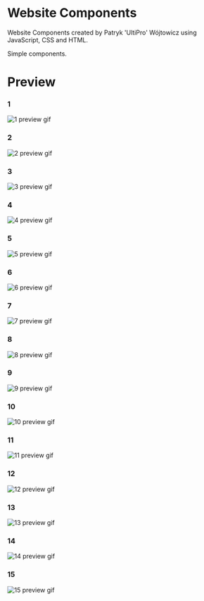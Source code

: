 # Website Components

Website Components created by Patryk 'UltiPro' Wójtowicz using JavaScript, CSS and HTML.

Simple components.

# Preview

### 1

![1 preview gif](screenshots/1.gif)

### 2

![2 preview gif](screenshots/2.gif)

### 3

![3 preview gif](screenshots/3.gif)

### 4

![4 preview gif](screenshots/4.gif)

### 5

![5 preview gif](screenshots/5.gif)

### 6

![6 preview gif](screenshots/6.gif)

### 7

![7 preview gif](screenshots/7.gif)

### 8

![8 preview gif](screenshots/8.gif)

### 9

![9 preview gif](screenshots/9.gif)

### 10

![10 preview gif](screenshots/10.gif)

### 11

![11 preview gif](screenshots/11.png)

### 12

![12 preview gif](screenshots/12.gif)

### 13

![13 preview gif](screenshots/13.gif)

### 14

![14 preview gif](screenshots/14.gif)

### 15

![15 preview gif](screenshots/15.gif)
